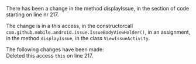 There has been a change in the method displayIssue, in the section of code starting on line nr 217.
  
The change is in a this access, in the constructorcall ```com.github.mobile.android.issue.IssueBodyViewHolder()```, in an assignment, in the method ```displayIssue```, in the class ```ViewIssueActivity```.
  
The following changes have been made:  
Deleted this access ```this``` on line 217.  
